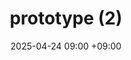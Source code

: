 ---
layout: post
title: prototype (2)
date: 2025-04-24 09:00 +09:00
categoties: [carbang, week04]
tags: [carbang]
---
